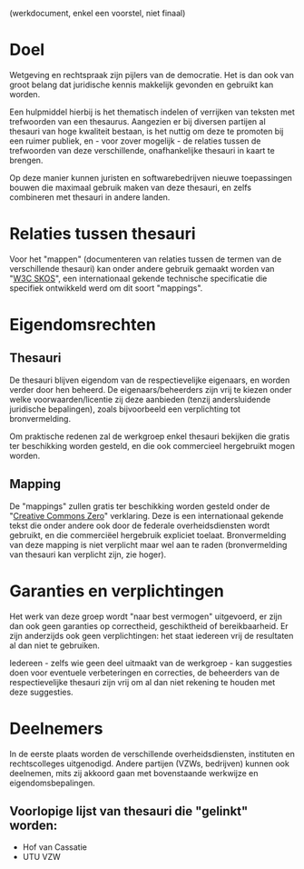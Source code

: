 (werkdocument, enkel een voorstel, niet finaal)

# Doel

Wetgeving en rechtspraak zijn pijlers van de democratie.
Het is dan ook van groot belang dat juridische kennis makkelijk gevonden en gebruikt kan worden.

Een hulpmiddel hierbij is het thematisch indelen of verrijken van teksten met trefwoorden van een thesaurus.
Aangezien er bij diversen partijen al thesauri van hoge kwaliteit bestaan, is het nuttig om deze te promoten bij een ruimer publiek,
en - voor zover mogelijk - de relaties tussen de trefwoorden van deze verschillende, onafhankelijke thesauri in kaart te brengen.

Op deze manier kunnen juristen en softwarebedrijven nieuwe toepassingen bouwen die maximaal gebruik maken van deze thesauri,
en zelfs combineren met thesauri in andere landen.

# Relaties tussen thesauri

Voor het "mappen" (documenteren van relaties tussen de termen van de verschillende thesauri) kan onder andere gebruik gemaakt worden van 
"[W3C SKOS](https://www.w3.org/2001/sw/wiki/SKOS)", 
een internationaal gekende technische specificatie die specifiek ontwikkeld werd om dit soort "mappings".

# Eigendomsrechten
## Thesauri

De thesauri blijven eigendom van de respectievelijke eigenaars, en worden verder door hen beheerd. 
De eigenaars/beheerders zijn vrij te kiezen onder welke voorwaarden/licentie zij deze aanbieden (tenzij andersluidende juridische bepalingen),
zoals bijvoorbeeld een verplichting tot bronvermelding.

Om praktische redenen zal de werkgroep enkel thesauri bekijken die gratis ter beschikking worden gesteld, en die ook commercieel hergebruikt mogen worden.

## Mapping

De "mappings"  zullen gratis ter beschikking worden gesteld onder de "[Creative Commons Zero](https://creativecommons.org/publicdomain/zero/1.0/deed.nl)" verklaring.
Deze is een internationaal gekende tekst die onder andere ook door de federale overheidsdiensten wordt gebruikt, en die commerciëel hergebruik expliciet toelaat.
Bronvermelding van deze mapping is niet verplicht maar wel aan te raden (bronvermelding van thesauri kan verplicht zijn, zie hoger).

# Garanties en verplichtingen

Het werk van deze groep wordt "naar best vermogen" uitgevoerd, er zijn dan ook geen garanties op correctheid, geschiktheid of bereikbaarheid.
Er zijn anderzijds ook geen verplichtingen: het staat iedereen vrij de resultaten al dan niet te gebruiken.

Iedereen - zelfs wie geen deel uitmaakt van de werkgroep - kan suggesties doen voor eventuele verbeteringen en correcties, 
de beheerders van de respectievelijke thesauri zijn vrij om al dan niet rekening te houden met deze suggesties.

# Deelnemers

In de eerste plaats worden de verschillende overheidsdiensten, instituten en rechtscolleges uitgenodigd.
Andere partijen (VZWs, bedrijven) kunnen ook deelnemen, mits zij akkoord gaan met bovenstaande werkwijze en eigendomsbepalingen.

## Voorlopige lijst van thesauri die "gelinkt" worden:

- Hof van Cassatie
- UTU VZW
